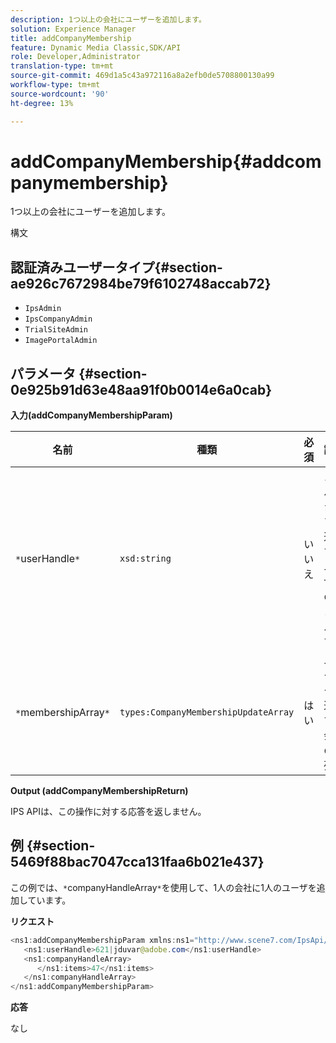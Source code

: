 ```yaml
---
description: 1つ以上の会社にユーザーを追加します。
solution: Experience Manager
title: addCompanyMembership
feature: Dynamic Media Classic,SDK/API
role: Developer,Administrator
translation-type: tm+mt
source-git-commit: 469d1a5c43a972116a8a2efb0de5708800130a99
workflow-type: tm+mt
source-wordcount: '90'
ht-degree: 13%

---
```



# addCompanyMembership{#addcompanymembership}

1つ以上の会社にユーザーを追加します。

構文

## 認証済みユーザータイプ{#section-ae926c7672984be79f6102748accab72}

* `IpsAdmin`
* `IpsCompanyAdmin`
* `TrialSiteAdmin`
* `ImagePortalAdmin`

## パラメータ {#section-0e925b91d63e48aa91f0b0014e6a0cab}

**入力(addCompanyMembershipParam)**

| 名前 | 種類 | 必須 | 説明 |
|---|---|---|---|
| `*`userHandle`*` | `xsd:string` | いいえ | メンバーシップを追加するユーザーのハンドルです。 |
| `*`membershipArray`*` | `types:CompanyMembershipUpdateArray` | はい | ユーザーを追加する会社の配列。 |

**Output (addCompanyMembershipReturn)**

IPS APIは、この操作に対する応答を返しません。

## 例 {#section-5469f88bac7047cca131faa6b021e437}

この例では、`*`companyHandleArray`*`を使用して、1人の会社に1人のユーザを追加しています。

**リクエスト**

```java
<ns1:addCompanyMembershipParam xmlns:ns1="http://www.scene7.com/IpsApi/xsd">
   <ns1:userHandle>621|jduvar@adobe.com</ns1:userHandle>
   <ns1:companyHandleArray>
      </ns1:items>47</ns1:items>
   </ns1:companyHandleArray>
</ns1:addCompanyMembershipParam>
```

**応答**

なし
